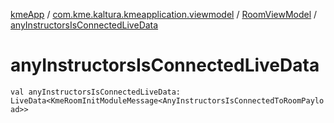 [kmeApp](../../index.md) / [com.kme.kaltura.kmeapplication.viewmodel](../index.md) / [RoomViewModel](index.md) / [anyInstructorsIsConnectedLiveData](./any-instructors-is-connected-live-data.md)

# anyInstructorsIsConnectedLiveData

`val anyInstructorsIsConnectedLiveData: LiveData<KmeRoomInitModuleMessage<AnyInstructorsIsConnectedToRoomPayload>>`